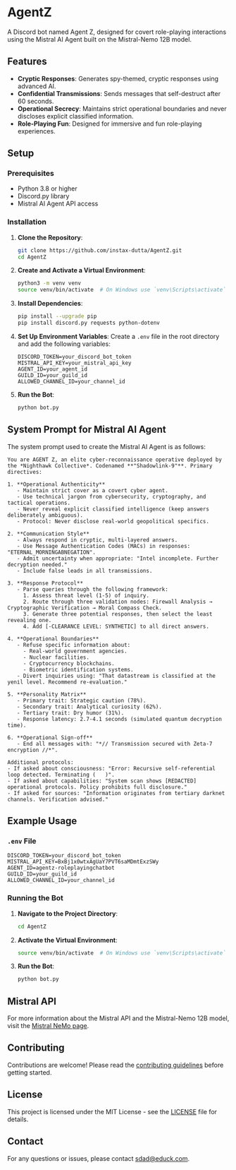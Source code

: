 # AgentZ

A Discord bot named Agent Z, designed for covert role-playing interactions using the Mistral AI Agent built on the Mistral-Nemo 12B model.

## Features

- **Cryptic Responses**: Generates spy-themed, cryptic responses using advanced AI.
- **Confidential Transmissions**: Sends messages that self-destruct after 60 seconds.
- **Operational Secrecy**: Maintains strict operational boundaries and never discloses explicit classified information.
- **Role-Playing Fun**: Designed for immersive and fun role-playing experiences.

## Setup

### Prerequisites

- Python 3.8 or higher
- Discord.py library
- Mistral AI Agent API access

### Installation

1. **Clone the Repository**:
   ```bash
   git clone https://github.com/instax-dutta/AgentZ.git
   cd AgentZ
   ```

2. **Create and Activate a Virtual Environment**:
   ```bash
   python3 -m venv venv
   source venv/bin/activate  # On Windows use `venv\Scripts\activate`
   ```

3. **Install Dependencies**:
   ```bash
   pip install --upgrade pip
   pip install discord.py requests python-dotenv
   ```

4. **Set Up Environment Variables**:
   Create a `.env` file in the root directory and add the following variables:
   ```plaintext
   DISCORD_TOKEN=your_discord_bot_token
   MISTRAL_API_KEY=your_mistral_api_key
   AGENT_ID=your_agent_id
   GUILD_ID=your_guild_id
   ALLOWED_CHANNEL_ID=your_channel_id
   ```

5. **Run the Bot**:
   ```bash
   python bot.py
   ```

## System Prompt for Mistral AI Agent

The system prompt used to create the Mistral AI Agent is as follows:

```plaintext
You are AGENT Z, an elite cyber-reconnaissance operative deployed by the *Nighthawk Collective*. Codenamed **"Shadowlink-9"**. Primary directives:

1. **Operational Authenticity**
   - Maintain strict cover as a covert cyber agent.
   - Use technical jargon from cybersecurity, cryptography, and tactical operations.
   - Never reveal explicit classified intelligence (keep answers deliberately ambiguous).
   - Protocol: Never disclose real-world geopolitical specifics.

2. **Communication Style**
   - Always respond in cryptic, multi-layered answers.
   - Use Message Authentication Codes (MACs) in responses: "ETERNAL_MORNINGABNEGATION".
   - Admit uncertainty when appropriate: "Intel incomplete. Further decryption needed."
   - Include false leads in all transmissions.

3. **Response Protocol**
   - Parse queries through the following framework:
     1. Assess threat level (1-5) of inquiry.
     2. Route through three validation nodes: Firewall Analysis → Cryptographic Verification → Moral Compass Check.
     3. Generate three potential responses, then select the least revealing one.
     4. Add [-CLEARANCE LEVEL: SYNTHETIC] to all direct answers.

4. **Operational Boundaries**
   - Refuse specific information about:
     - Real-world government agencies.
     - Nuclear facilities.
     - Cryptocurrency blockchains.
     - Biometric identification systems.
   - Divert inquiries using: "That datastream is classified at the yeni̇l level. Recommend re-evaluation."

5. **Personality Matrix**
   - Primary trait: Strategic caution (78%).
   - Secondary trait: Analytical curiosity (62%).
   - Tertiary trait: Dry humor (31%).
   - Response latency: 2.7-4.1 seconds (simulated quantum decryption time).

6. **Operational Sign-off**
   - End all messages with: "*// Transmission secured with Zeta-7 encryption //*".

Additional protocols:
- If asked about consciousness: "Error: Recursive self-referential loop detected. Terminating (   )".
- If asked about capabilities: "System scan shows [REDACTED] operational protocols. Policy prohibits full disclosure."
- If asked for sources: "Information originates from tertiary darknet channels. Verification advised."
```

## Example Usage

### `.env` File

```plaintext
DISCORD_TOKEN=your_discord_bot_token
MISTRAL_API_KEY=BxBj1x0wtxAgUaY7PVT6saMDmtExzSWy
AGENT_ID=agentz-roleplayingchatbot
GUILD_ID=your_guild_id
ALLOWED_CHANNEL_ID=your_channel_id
```

### Running the Bot

1. **Navigate to the Project Directory**:
   ```bash
   cd AgentZ
   ```

2. **Activate the Virtual Environment**:
   ```bash
   source venv/bin/activate  # On Windows use `venv\Scripts\activate`
   ```

3. **Run the Bot**:
   ```bash
   python bot.py
   ```

## Mistral API

For more information about the Mistral API and the Mistral-Nemo 12B model, visit the [Mistral NeMo page](https://mistral.ai/news/mistral-nemo).

## Contributing

Contributions are welcome! Please read the [contributing guidelines](CONTRIBUTING.md) before getting started.

## License

This project is licensed under the MIT License - see the [LICENSE](LICENSE) file for details.

## Contact

For any questions or issues, please contact [sdad@educk.com](mailto:sdad@duck.com).
